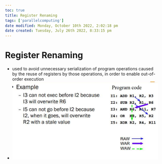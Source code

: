 ```yaml
---
toc: true
title: Register Renaming
tags: ['parallelcomputing']
date modified: Monday, October 10th 2022, 2:02:18 pm
date created: Tuesday, July 26th 2022, 8:33:15 pm
---
```


# Register Renaming
- used to avoid unnecessary serialization of program operations caused by the reuse of registers by those operations, in order to enable out-of-order execution
- ![](../images/Pasted%20image%2020220506153159.png)




